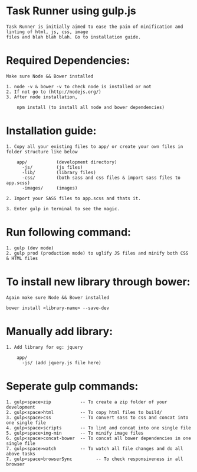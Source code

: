 Task Runner using gulp.js 
=================================================
    Task Runner is initially aimed to ease the pain of minification and linting of html, js, css, image 
    files and blah blah blah. Go to installation guide.

Required Dependencies:
=======================
    Make sure Node && Bower installed

    1. node -v & bower -v to check node is installed or not
    2. If not go to (http://nodejs.org/)
    3. After node installation, 

        npm install (to install all node and bower dependencies)

Installation guide:
=====================
    
    1. Copy all your existing files to app/ or create your own files in folder structure like below
    
        app/           (development directory)
          -js/         (js files)
          -lib/        (library files)
          -css/        (both sass and css files & import sass files to app.scss)
          -images/     (images)
    
    2. Import your SASS files to app.scss and thats it.

    3. Enter gulp in terminal to see the magic.
    
Run following command:
========================
    
    1. gulp (dev mode)
    2. gulp prod (production mode) to uglify JS files and minify both CSS & HTML files

To install new library through bower:
======================================

    Again make sure Node && Bower installed
    
    bower install <library-name> --save-dev

Manually add library:
=====================

    1. Add library for eg: jquery

        app/
          -js/ (add jquery.js file here)

Seperate gulp commands:
=========================

    1. gulp<space>zip           -- To create a zip folder of your development
    2. gulp<space>html          -- To copy html files to build/
    3. gulp<space>css           -- To convert sass to css and concat into one single file
    4. gulp<space>scripts       -- To lint and concat into one single file
    5. gulp<space>img-min       -- To minify image files
    6. gulp<space>concat-bower  -- To concat all bower dependencies in one single file
    7. gulp<space>watch         -- To watch all file changes and do all above tasks
    7. gulp<space>browserSync         -- To check responsiveness in all browser

